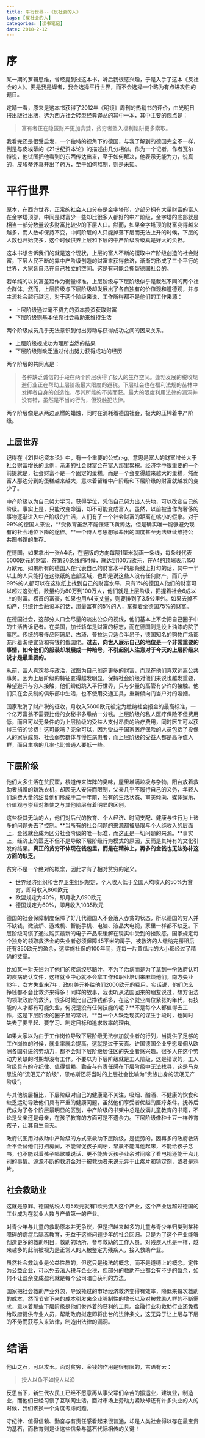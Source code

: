 ```yaml
---
title: 平行世界--《反社会的人》
tags: [反社会的人]
categories: [读书笔记]
date: 2018-2-12
---
```


# 序

某一期的罗辑思维，曾经提到过这本书，听后我很感兴趣，于是入手了这本《反社会的人》。要是我是译者，我会选择平行世界，而不会选择一个略为有点进攻性的题目。

定睛一看，原来是这本书获得了2012年《明镜》周刊的热销书的评价，由光明日报出版社出版，选为西方社会转型经典译丛的其中一本，其中主要的观点是：

> 富有者正在隐匿财产更加贪婪，贫穷者坠入福利陷阱更多索取。

<!-- more -->
我看完还是很受启发，一个独特的视角下的德国，与我了解到的德国完全不一样，倒是与皮埃蒂的《21世纪资本论》的描述由几分相似。作为一个记者，作者瓦尔特说，他试图把他看到的东西传达出来，至于如何解决，他表示无能为力，说真的，皮埃蒂还真开出了药方，至于如何熬制，则是未知。

# 平行世界

原本，在西方世界，正常的社会人口分布是金字塔形，少部分拥有大量财富的富人在金字塔顶部，中间是财富少一些却比很多人都好的中产阶级，金字塔的底部就是相当一部分数量较多财富比较少的下层人口。然而，如果金字塔顶的财富变得越来越多，而人数却保持不变，中间阶层的人只能掉落下层而无法上升的时候，下层的人数也开始变多，这个时候供养上层和下层的中产阶级阶级真是好大的负担。

这本书想告诉我们的就是这个现状，上层的富人不断的攫取中产阶级创造的社会财富，下层人民不断的靠中产阶级创造的财富来获得救济，渐渐的形成了三个平行的世界，大家各自活在自己独立的空间。这是有可能会撕裂德国社会的。

若单纯的以贫富差距作为衡量标准，上层阶级与下层阶级似乎是截然不同的两个社会群体。然而，上层阶级与下层阶级却发展出了各自独有的价值观和道德观，并与主流社会越行越远，对于两个阶级来说，工作所得都不是他们的工作来源：
- 上层阶级通过毫不费力的资本投资获取财富
- 下层阶级则基本依靠社会救助来维持生活    

两个阶级成员几乎无法意识到付出劳动与获得成功之间的因果关系。
- 上层阶级视成功为理所当然的结果
- 下层阶级则缺乏通过付出努力获得成功的经历

两个阶层的共同点是：
> 各种缺乏诚信的手段在两个阶层获得了极大的生存空间。蓬勃发展的税收规避行业正在帮助上层阶级最大限度的避税。下层社会也在福利法规的丛林中发挥者自身的创造性，尽其所能的不劳而获。最大的限度利用法律的漏洞并没有错，虽然是不当的行为，但没触犯法律。

两个阶层像是从两边点燃的蜡烛，同时在消耗着德国社会，极大的压榨着中产阶级。

## 上层世界

记得在《21世纪资本论》中，有一个重要的公式r>g，意思是富人的财富增长大于社会财富增长的比例，渐渐的社会财富会在富人那里累积。经济学中很重要的一个前提就是，社会财富不是一个固定的蛋糕，而是一个会变得越来越大的蛋糕，然而富人那边分到的蛋糕越来越大，意味着留给中产阶级和下层阶级的财富就越发的变少了。

中产阶级以为自己努力学习，获得学位，凭借自己努力出人头地，可以改变自己的阶级。事实上是，只能改变命运，却不可能变成富人。虽然，以前被当作为奢侈的事物逐渐进入中产阶级的生活，人们有了一个社会财富的距离在缩小的假象。对于99%的德国人来说，**受教育虽然不能保证飞黄腾达，但是确实唯一能够避免现有的社会地位下降的途径。**一个诗人与思想家辈出的国度甚至无法继续维持公共图书馆的生存。

在德国，如果拿出一张A4纸，在竖版的方向每隔1厘米就画一条线，每条线代表5000欧元的财富，在第20条线的时候，就达到100万欧元，在A4的顶端表示150万欧元。如果所有的德国人在代表自己的财富水平的那条线上打勾的话，其中一半以上的人只能打在这张纸的底部区域，也即是说这些人没有任何财产，而几乎99%的人都可以在这张纸上找到自己的财富水平，只有1%的德国人他们的财富可以超过这张纸，数量约为80万到100万人，他们就是上层阶级，把握着社会6成以上的财富。榜首的富豪，如果也用A4支丈量，则要排到了3.5公里外。如果去掉不动产，只统计金融资本的话，那最富有的5%的人，掌握着全德国75%的财富。

在德国社会，这部分人口会尽量的淡出公众的视线，他们基本上不会把自己圈子中的生活告诉记者。在美国，加长轿车是财富的标志，而在德国则是没上油漆的院子篱笆。传统的奢侈品阿玛尼、古琦、普拉达只适合半吊子，德国知名的购物广场都充斥着淘便宜货和有钱的俄国佬。**过去，向世人展示自己的地位是一个非常重要的事情，如今他们的服装却发展成一种暗号，不引起别人注意对于今天的上层阶级来说才是最重要的。**

从前，富人喜欢参与政治，试图为自己创造更多的财富，而现在他们喜欢远离公共事务。因为上层阶级的特征变得越发明显，保持社会阶级对他们来说也越发重要，希望避开与穷人接触，他们纷纷跳入平行世界，只与少量的高管有少许的接触。他们只在会员制的俱乐部中生活，也不使用交通工具，重新倾向门当户对的婚姻。

国家取消了财产税的征收，月收入5600欧元被定为缴纳社会报金的最高标准，一个亿万富翁不需要比他的女秘书多缴纳一分钱。上层阶级的私人医疗保险不但费用低，而且可以无条件的为上层阶级的受益人支付昂贵的治疗费用，同时医生可以获得三倍的诊费！这可能吗？完全可以，因为受益于国家医疗保险的人员包括了投保人的家庭成员、社会弱势群体与慢性病患者，而上层阶级的受益人都是高净值人群，而且生病的几率也比普通人要低一些。

## 下层阶级

他们大多生活在贫民窟，楼道传来阵阵的臭味，屋里堆满垃圾与杂物，阳台放着救助者捐赠的新洗衣机，却因无人安装而限制，父亲几乎不履行自己的义务，年轻人们消费大量的甜食他们形成于二十年前，独有的生活状态、审美倾向、媒体娱乐、价值观与崇拜对象使之与其他阶层有着明显的区别。

这些极其无助的人，他们对后代的教育、个人经济、时间支配、健康与性行为上诸多的问题失去了控制。**当所有的社会问题的来源都被局限与个人纯收入的层面上，金钱就会成为区分社会阶级的唯一标准，而这正是一切问题的来源。**事实上，经济上的匮乏不但不是导致下层阶级行为模式的原因，反而是其特有的文化引发的结果。**真正的贫穷不体现在钱包里，而是在精神上，再多的金钱也无法弥补这方面的缺乏。**

贫穷不是一个绝对的概念，因此才有了相对贫穷的定义。
- 世界经济组织和世界卫生组织规定，个人收入低于全国人均收入的50%为贫穷，即月收入860欧元
- 欧盟规定为40%，即月收入690欧元
- 德国规定为60%，即月收入1035欧元

德国的社会保障制度保障了好几代德国人不会落入赤贫的状态，所以德国的穷人并不缺钱，微波炉、游戏机、智能手机、电脑、液晶大电视，家里一样都不缺乏。下层阶级习惯了通过购买最新的电子产品来缓解在现实中受到的挫败感。国家规定每个独身的领取救济金的失业者必须保障45平米的房子，被救济的人缴纳完房租后还有350欧元的盈余，这实施社保的100年间，连每一片黄瓜片的大小都经过了精确的丈量。

比如某一对夫妇为了他们的疾病绞尽脑汁，不为了治病而是为了拿到一份政府认可的疾病确认文件，这样就业中心就不会拿工作和职业培训来麻烦他们。南方失业13年，女方失业来7年，政府美元补给他们2000欧元的费用，实话说，他们怎么挣钱都不会比救济来得多！同样的故事，我也听从法国回来的朋友说过，想方设法的领取政府的救济，很多时候比自己挣钱都多，在这个就业岗位紧张的年代，有技能的人才都有可能失业，何况是没有任何技能的呢？**不是每个人都值得去工作，这是下层阶级的圈子里的常识。**当一个人缺乏现实的谋生手段时，也同时失去了要早起、要学习、制定目标和追求效率的理由。

如果大家以为由于工作岗位导致下层阶级无法参加就业者的行列，当提供了足够的工作岗位的时候，就业率就会提高，这就是过于天真。许国德国企业宁愿雇佣从欧洲各国引进的劳动力，都不会对下层阶级居住区的失业者感兴趣。很多人在这个劳动力紧缺的时期却没有工作。不要以为下层阶级就是工人阶级，这是错误的，工人阶级具有的守纪律、值得信赖、勤奋与有责任感在下层阶级中无法找寻，这是马克思说的“流氓无产阶级”，恩格斯还将当时的上层社会比喻为“贵族出身的流氓无产阶级”。

与其他阶层相比，下层阶级对自己的健康毫不关注，吸烟、酗酒、不健康的饮食和缺乏运动导致他们具有严重的健康问题，虽然他们享受者优越的医疗条件。抚养后代成为了各个阶层最明显的区别，中产阶级的书架中总是放满儿童教育的书籍，不论是父亲还是母亲，在孩子教育的方面可是不遗余力。下层阶级像种土豆一样养育孩子，让其自生自灭。

政府试图用对救助中产阶级的方式来救助下层阶级，是徒劳的。因再多的政府救济金不会替他们打扫房间，不能督促孩子刷牙，早晨不能叫他起床，不能给孩子念书，也不能对着孩子唱歌或说话，更不能告诉孩子业余时间除了看电视还能干点儿别的事情。源源不断的救济金对于被救助者来说无异于止疼片和镇定剂，或者是鸦片。

## 社会救助业

这就是原罪。德国纳税人每5欧元就有1欧元流入这个产业，这个产业远超过德国的工业成为在就业人数与产值第一的产业。

对青少年与儿童的救助原本并无争议，但是把越来越多的儿童与青少年归类到某种障碍的病症后隔离教育，无益于这些问题少年的社会回归。只是为了这个产业能够创造更多的救助明目，救助的场所，参与救助的工作人员。对残疾人也是一样，越来越多的此前被视为是正常人的人被鉴定为残疾人，接入救助产业。

虽然社会救助业是公益性质的，但这只是税法的概念，而不是道德上的概念。定性为公益企业，可以免去法人税与企业税，但部分的救助产业都会有不少的盈余，如何不让盈余变成盈利就是每个公司暗自获利的方法。

国家把社会救助产业外包，导致扽过的市场经济救济变得有效率，降低来每次救助的成本，然而节省下来的成本引发来企业强制性的增长以及对被救助人群的不断需求，意味着那些下层阶级是他们豢养着的获利的工具。金融行业和救助行业还免费给政府提供专业人员，帮助政府拟定即将出台的法律条文，这无异于让上层与下层的不劳而获写入来法律，制造出法律的漏洞。

# 结语

他山之石，可以攻玉。面对贫穷，金钱的作用是很有限的，古语有云：
> 授人以鱼不如授人以渔

反思当下，新生代农民工已经不愿意再从事父辈们辛苦的搬运业，建筑业，制造业，而他们已经习惯了互联网生活。面对市场上劳动力紧缺却还有许多失业的人的时候，我们该换一个角度考虑问题。

守纪律、值得信赖、勤奋与有责任感看起来很普通，却是人类社会得以存在最宝贵的基石，而教育则是让这些信条与基石代际相传的关键！